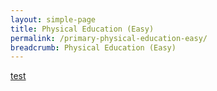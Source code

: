 ```yaml
---
layout: simple-page
title: Physical Education (Easy)
permalink: /primary-physical-education-easy/
breadcrumb: Physical Education (Easy)
---
```

[test](/placeholder-primary-physical-education-easy/)
